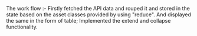 The work flow :- 
Firstly fetched the API data and rouped it and stored in the state based on the asset classes provided by using "reduce". 
And displayed the same in the form of table; 
Implemented the extend and collapse functionality.